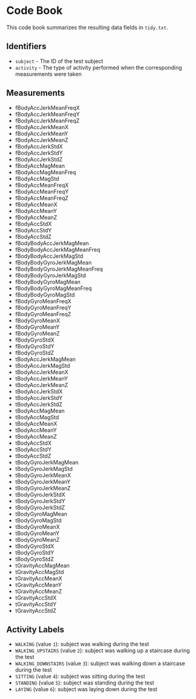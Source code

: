 # Code Book

This code book summarizes the resulting data fields in `tidy.txt`.

## Identifiers

* `subject` - The ID of the test subject
* `activity` - The type of activity performed when the corresponding measurements were taken

## Measurements

 *  fBodyAccJerkMeanFreqX
*  fBodyAccJerkMeanFreqY
*  fBodyAccJerkMeanFreqZ
*  fBodyAccJerkMeanX
*  fBodyAccJerkMeanY
*  fBodyAccJerkMeanZ
*  fBodyAccJerkStdX
*  fBodyAccJerkStdY
*  fBodyAccJerkStdZ
*  fBodyAccMagMean
*  fBodyAccMagMeanFreq
*  fBodyAccMagStd
*  fBodyAccMeanFreqX
*  fBodyAccMeanFreqY
*  fBodyAccMeanFreqZ
*  fBodyAccMeanX
*  fBodyAccMeanY
*  fBodyAccMeanZ
*  fBodyAccStdX
*  fBodyAccStdY
*  fBodyAccStdZ
*  fBodyBodyAccJerkMagMean
*  fBodyBodyAccJerkMagMeanFreq
*  fBodyBodyAccJerkMagStd
*  fBodyBodyGyroJerkMagMean
*  fBodyBodyGyroJerkMagMeanFreq
*  fBodyBodyGyroJerkMagStd
*  fBodyBodyGyroMagMean
*  fBodyBodyGyroMagMeanFreq
*  fBodyBodyGyroMagStd
*  fBodyGyroMeanFreqX
*  fBodyGyroMeanFreqY
*  fBodyGyroMeanFreqZ
*  fBodyGyroMeanX
*  fBodyGyroMeanY
*  fBodyGyroMeanZ
*  fBodyGyroStdX
*  fBodyGyroStdY
*  fBodyGyroStdZ
*  tBodyAccJerkMagMean
*  tBodyAccJerkMagStd
*  tBodyAccJerkMeanX
*  tBodyAccJerkMeanY
*  tBodyAccJerkMeanZ
*  tBodyAccJerkStdX
*  tBodyAccJerkStdY
*  tBodyAccJerkStdZ
*  tBodyAccMagMean
*  tBodyAccMagStd
*  tBodyAccMeanX
*  tBodyAccMeanY
*  tBodyAccMeanZ
*  tBodyAccStdX
*  tBodyAccStdY
*  tBodyAccStdZ
*  tBodyGyroJerkMagMean
*  tBodyGyroJerkMagStd
*  tBodyGyroJerkMeanX
*  tBodyGyroJerkMeanY
*  tBodyGyroJerkMeanZ
*  tBodyGyroJerkStdX
*  tBodyGyroJerkStdY
*  tBodyGyroJerkStdZ
*  tBodyGyroMagMean
*  tBodyGyroMagStd
*  tBodyGyroMeanX
*  tBodyGyroMeanY
*  tBodyGyroMeanZ
*  tBodyGyroStdX
*  tBodyGyroStdY
*  tBodyGyroStdZ
*  tGravityAccMagMean
*  tGravityAccMagStd
*  tGravityAccMeanX
*  tGravityAccMeanY
*  tGravityAccMeanZ
*  tGravityAccStdX
*  tGravityAccStdY
*  tGravityAccStdZ

## Activity Labels

* `WALKING` (value `1`): subject was walking during the test
* `WALKING_UPSTAIRS` (value `2`): subject was walking up a staircase during the test
* `WALKING_DOWNSTAIRS` (value `3`): subject was walking down a staircase during the test
* `SITTING` (value `4`): subject was sitting during the test
* `STANDING` (value `5`): subject was standing during the test
* `LAYING` (value `6`): subject was laying down during the test

